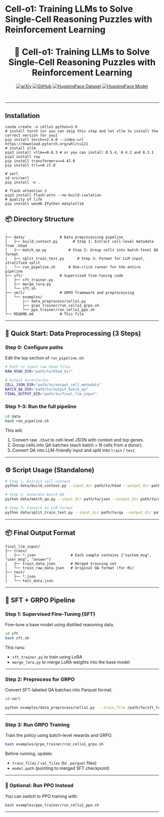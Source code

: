 # Cell-o1: Training LLMs to Solve Single-Cell Reasoning Puzzles with Reinforcement Learning

<h1 align="center">
🤔 Cell-o1: Training LLMs to Solve Single-Cell Reasoning Puzzles with Reinforcement Learning
</h1>

<p align="center">
  <a href="https://www.arxiv.org/abs/2506.02911" target="_blank"><img src="https://img.shields.io/badge/arXiv-2506.02911-FF6B6B?style=for-the-badge&logo=arxiv&logoColor=white" alt="arXiv"></a>
  <a href="https://github.com/ncbi-nlp/cell-o1"><img src="https://img.shields.io/badge/GitHub-Code-4A90E2?style=for-the-badge&logo=github&logoColor=white" alt="GitHub"></a>
  <a href="https://huggingface.co/datasets/ncbi/CellPuzzles"><img src="https://img.shields.io/badge/HuggingFace-Dataset-FFBF00?style=for-the-badge&logo=huggingface&logoColor=white" alt="HuggingFace Dataset"></a>
  <a href="https://huggingface.co/ncbi/Cell-o1"><img src="https://img.shields.io/badge/HuggingFace-Model-FFBF00?style=for-the-badge&logo=huggingface&logoColor=white" alt="HuggingFace Model"></a>
</p>

<br>

---
## Installation

```
conda create -n cello1 python=3.9
# install torch [or you can skip this step and let vllm to install the correct version for you]
pip install torch==2.4.0 --index-url https://download.pytorch.org/whl/cu121
# install vllm
pip3 install vllm==0.6.3 # or you can install 0.5.4, 0.4.2 and 0.3.1
pip3 install ray
pip install transformers==4.47.0
pip install trl==0.17.0

# verl
cd src/verl
pip install -e .

# flash attention 2
pip3 install flash-attn --no-build-isolation
# quality of life
pip install wandb IPython matplotlib
```

## 📦 Directory Structure

```
.
├── data/                # Data preprocessing pipeline
│   ├── build_context.py       # Step 1: Extract cell-level metadata from .h5ad
│   ├── match_qa.py          # Step 2: Group cells into batch-level QA format
│   ├── split_train_test.py      # Step 3: Format for LLM input, stratified split
│   └── run_pipeline.sh      # One-click runner for the entire pipeline
├── sft/                 # Supervised fine-tuning code
│   ├── sft_trainer.py
│   ├── merge_lora.py
│   └── sft.sh
├── verl/                # GRPO framework and preprocessing
│   └── examples/
│       ├── data_preprocess/cello1.py
│       ├── grpo_trainer/run_cello1_grpo.sh
│       └── ppo_trainer/run_cello1_ppo.sh
└── README.md            # This file
```

---

## 🚀 Quick Start: Data Preprocessing (3 Steps)

### Step 0: Configure paths

Edit the top section of `run_pipeline.sh`:

```bash
# Path to input raw h5ad files
RAW_H5AD_DIR="path/to/h5ad_dir"

# Output directories
CELL_JSON_DIR="path/to/output_cell_metadata"
BATCH_QA_DIR="path/to/output_batch_qa"
FINAL_OUTPUT_DIR="path/to/final_llm_input"
```

### Step 1–3: Run the full pipeline

```bash
cd data
bash run_pipeline.sh
```

This will:

1. Convert raw `.h5ad` to cell-level JSON with context and top genes.
2. Group cells into QA batches (each batch = N cells from a donor).
3. Convert QA into LLM-friendly input and split into `train` / `test`.

---

## ⚙️ Script Usage (Standalone)

```bash
# Step 1: Extract cell context
python data/build_context.py --input_dir path/to/h5ad --output_dir path/to/json

# Step 2: Generate batch QA
python data/match_qa.py --input_dir path/to/json --output_dir path/to/qa

# Step 3: Convert to LLM format
python data/split_train_test.py --input_dir path/to/qa --output_dir path/to/final --max_test_samples 1100
```

---

## 📦 Final Output Format

```
final_llm_input/
├── train/
│   ├── *.json                # Each sample contains {"system_msg", "user_msg", "answer"}
│   ├── train_data.json       # Merged training set
│   └── train_raw_data.json   # Original QA format (for RL)
├── test/
│   ├── *.json
│   └── test_data.json
```

---

## 🔁 SFT + GRPO Pipeline

### Step 1: Supervised Fine-Tuning (SFT)

Fine-tune a base model using distilled reasoning data.

```bash
cd sft
bash sft.sh
```

This runs:

- `sft_trainer.py` to train using LoRA
- `merge_lora.py` to merge LoRA weights into the base model

---

### Step 2: Preprocess for GRPO

Convert SFT-labeled QA batches into Parquet format.

```bash
cd verl

python examples/data_preprocess/cello1.py  --train_file /path/to/sft_train.json  --local_dir /path/to/output_parquet
```

---

### Step 3: Run GRPO Training

Train the policy using batch-level rewards and GRPO.

```bash
bash examples/grpo_trainer/run_cello1_grpo.sh
```

Before running, update:
- `train_files` / `val_files` (to `.parquet` files)
- `model.path` (pointing to merged SFT checkpoint)

---

### 🔄 Optional: Run PPO Instead

You can switch to PPO training with:

```bash
bash examples/ppo_trainer/run_cello1_ppo.sh
```

---

